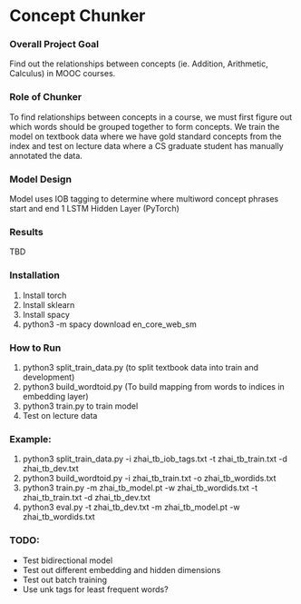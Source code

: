 # Concept Chunker

### Overall Project Goal
Find out the relationships between concepts (ie. Addition, Arithmetic, Calculus) in MOOC courses.

### Role of Chunker
To find relationships between concepts in a course, we must first figure out which words should be grouped together to form concepts. We train the model on textbook data where we have gold standard concepts from the index and test on lecture data where a CS graduate student has manually annotated the data.

### Model Design
Model uses IOB tagging to determine where multiword concept phrases start and end
1 LSTM Hidden Layer (PyTorch)

### Results
TBD

### Installation
1. Install torch
2. Install sklearn
3. Install spacy
4. python3 -m spacy download en_core_web_sm

### How to Run
1. python3 split_train_data.py (to split textbook data into train and development)
2. python3 build_wordtoid.py (To build mapping from words to indices in embedding layer)
3. python3 train.py to train model
4. Test on lecture data

### Example:
1. python3 split_train_data.py -i zhai_tb_iob_tags.txt -t zhai_tb_train.txt -d zhai_tb_dev.txt
2. python3 build_wordtoid.py -i zhai_tb_train.txt -o zhai_tb_wordids.txt
3. python3 train.py -m zhai_tb_model.pt -w zhai_tb_wordids.txt -t zhai_tb_train.txt -d zhai_tb_dev.txt
4. python3 eval.py -t zhai_tb_dev.txt -m zhai_tb_model.pt -w zhai_tb_wordids.txt

### TODO:
- Test bidirectional model
- Test out different embedding and hidden dimensions
- Test out batch training
- Use unk tags for least frequent words?